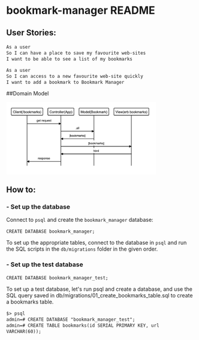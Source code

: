 # bookmark-manager README


## User Stories:

```
As a user
So I can have a place to save my favourite web-sites
I want to be able to see a list of my bookmarks 
```
```
As a user
So I can access to a new favourite web-site quickly
I want to add a bookmark to Bookmark Manager
```


##Domain Model

<img alt="bookmark-manager first page" src="./Bookmark-diagram.png" width="400px" style="display: block;" />


## How to:

### - Set up the database

Connect to `psql` and create the `bookmark_manager` database:

```
CREATE DATABASE bookmark_manager;
```

To set up the appropriate tables, connect to the database in `psql` and run the SQL scripts in the `db/migrations` folder in the given order.

### - Set up the test database

```
CREATE DATABASE bookmark_manager_test;
```
To set up a test database, let's run psql and create a database, and use the SQL query saved in db/migrations/01_create_bookmarks_table.sql to create a bookmarks table.

```
$> psql
admin=# CREATE DATABASE "bookmark_manager_test";
admin=# CREATE TABLE bookmarks(id SERIAL PRIMARY KEY, url VARCHAR(60));
```

